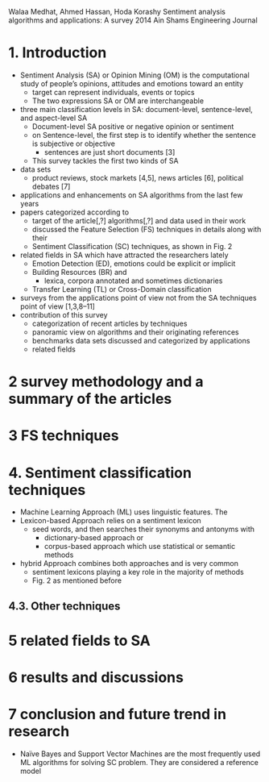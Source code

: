 Walaa Medhat, Ahmed Hassan, Hoda Korashy
Sentiment analysis algorithms and applications: A survey
2014 Ain Shams Engineering Journal

# 1. Introduction

* Sentiment Analysis (SA) or Opinion Mining (OM) is the computational study of
  people’s opinions, attitudes and emotions toward an entity
  * target can represent individuals, events or topics
  * The two expressions SA or OM are interchangeable
* three main classification levels in SA:
  document-level, sentence-level, and aspect-level SA
  * Document-level SA positive or negative opinion or sentiment
  * on Sentence-level, the first step is to identify whether the sentence
    is subjective or objective
    * sentences are just short documents [3]
  * This survey tackles the first two kinds of SA
* data sets
  * product reviews, stock markets [4,5], news articles [6],
    political debates [7]
* applications and enhancements on SA algorithms from the last few years
* papers categorized according to
  * target of the article[,?] algorithms[,?] and data used in their work
  * discussed the Feature Selection (FS) techniques in details along with their
  * Sentiment Classification (SC) techniques, as shown in Fig. 2
* related fields in SA which have attracted the researchers lately
  * Emotion Detection (ED), emotions could be explicit or implicit
  * Building Resources (BR) and
    * lexica, corpora annotated and sometimes dictionaries
  * Transfer Learning (TL) or Cross-Domain classification
* surveys from the applications point of view
  not from the SA techniques point of view [1,3,8–11]
* contribution of this survey
  * categorization of recent articles by techniques
  * panoramic view on algorithms and their originating references
  * benchmarks data sets discussed and categorized by applications
  * related fields

# 2 survey methodology and a summary of the articles

# 3 FS techniques

# 4. Sentiment classification techniques

* Machine Learning Approach (ML) uses linguistic features.  The
* Lexicon-based Approach relies on a sentiment lexicon
  * seed words, and then searches their synonyms and antonyms with
    * dictionary-based approach or
    * corpus-based approach which use statistical or semantic methods
* hybrid Approach combines both approaches and is very common
  * sentiment lexicons playing a key role in the majority of methods
  * Fig. 2 as mentioned before

## 4.3. Other techniques

# 5 related fields to SA

# 6 results and discussions

# 7 conclusion and future trend in research

* Naı̈ve Bayes and Support Vector Machines are the most frequently used ML
  algorithms for solving SC problem. They are considered a reference model
